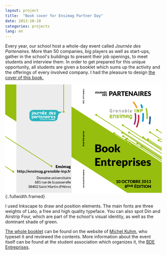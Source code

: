 ```yaml
---
layout: project
title:  "Book cover for Ensimag Partner Day"
date: 2013-10-10
categories: projects
lang: en
---
```


Every year, our school host a whole-day event called *Journée des Partenaires*.
More than 50 companies, big players as well as start-ups, gather in the
school's buildings to present their job openings, to meet students and
interview them. In order to get prepared for this unique opportunity, all
students are given a booklet which sums up the activity and the offerings of
every involved company. I had the pleasure to design [the cover of this
book.](/public/jdp_book_cover.pdf)

![Book cover](/public/jdp_book_cover.png)
{:.fullwidth.framed}

I used Inkscape to draw and position elements. The main fonts are three weights
of Lato, a free and high quality typeface. You can also spot Din and Airstrip
Four, which are part of the school's visual identity, as well as the dominant
shade of green.

[The whole
booklet](http://cv-michel-kuhm.net23.net/documents/book_final_web.pdf) can be
found on the website of [Michel Kuhm](http://michelkuhm.com/), who typeset it
and reviewed the contents. More information about the event itself can be found
at the student association which organizes it, the [BDE
Entreprises](http://bde-entreprise.ensimag.fr/).


